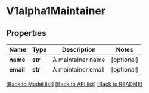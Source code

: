 # V1alpha1Maintainer

## Properties
Name | Type | Description | Notes
------------ | ------------- | ------------- | -------------
**name** | **str** | A maintainer name | [optional] 
**email** | **str** | A maintainer email | [optional] 

[[Back to Model list]](../README.md#documentation-for-models) [[Back to API list]](../README.md#documentation-for-api-endpoints) [[Back to README]](../README.md)

